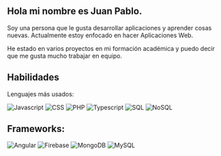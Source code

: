 ## Hola mi nombre es Juan Pablo.

Soy una persona que le gusta desarrollar aplicaciones y aprender cosas nuevas. Actualmente estoy enfocado en hacer Aplicaciones Web.

He estado en varios proyectos en mi formación académica y puedo decir que me gusta mucho trabajar en equipo.

## Habilidades
Lenguajes más usados:

![Javascript](https://img.shields.io/badge/Javascript-black?logo=javascript)
![CSS](https://img.shields.io/badge/CSS-black?logo=css)
![PHP](https://img.shields.io/badge/PHP-black?logo=PHP)
![Typescript](https://img.shields.io/badge/TypeScript-black?logo=typescript)
![SQL](https://img.shields.io/badge/SQL-black?logo=SQL)
![NoSQL](https://img.shields.io/badge/NoSQL-black?logo=NoSQL)

## Frameworks:
![Angular](https://img.shields.io/badge/Angular-black?logo=Angular)
![Firebase](https://img.shields.io/badge/Firebase-black?logo=Firebase)
![MongoDB](https://img.shields.io/badge/MongoDB-black?logo=MongoDB)
![MySQL](https://img.shields.io/badge/MongoDB-black?logo=MySQL)
